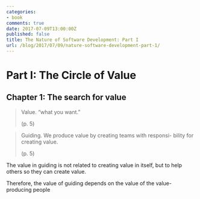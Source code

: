 ```yaml
---
categories:
- book
comments: true
date: 2017-07-09T13:00:00Z
published: false
title: The Nature of Software Development: Part I
url: /blog/2017/07/09/nature-software-development-part-1/
---
```


# Part I: The Circle of Value

## Chapter 1: The search for value

> Value.  “what you want.”
>
> (p. 5)

> Guiding. We produce value by creating teams with responsi- bility for creating value.
>
> (p. 5)

The value in guiding is not related to creating value in itself, but to help others so they can create value.

Therefore, the value of guiding depends on the value of the value-producing people

